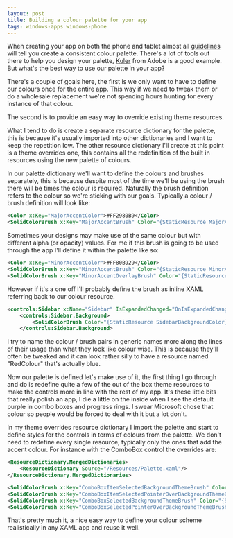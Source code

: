 ```yaml
---
layout: post
title: Building a colour palette for your app
tags: windows-apps windows-phone
---
```


When creating your app on both the phone and tablet almost all [guidelines][msdn] will tell you create a consistent colour palette. There's a lot of tools out there to help you design your palette, [Kuler][kuler] from Adobe is a good example. But what's the best way to use our palette in your app?

There's a couple of goals here, the first is we only want to have to define our colours once for the entire app. This way if we need to tweak them or do a wholesale replacement we're not spending hours hunting for every instance of that colour.

The second is to provide an easy way to override existing theme resources.

What I tend to do is create a separate resource dictionary for the palette, this is because it's usually imported into other dictionaries and I want to keep the repetition low. The other resource dictionary I'll create at this point is a theme overrides one, this contains all the redefinition of the built in resources using the new palette of colours.

In our palette dictionary we'll want to define the colours and brushes separately, this is because despite most of the time we'll be using the brush there will be times the colour is required. Naturally the brush definition refers to the colour so we're sticking with our goals. Typically a colour / brush definition will look like:

``` xml
<Color x:Key="MajorAccentColor">#FF2980B9</Color>
<SolidColorBrush x:Key="MajorAccentBrush" Color="{StaticResource MajorAccentColor}"/>
```

Sometimes your designs may make use of the same colour but with different alpha (or opacity) values. For me if this brush is going to be used through the app I'll define it within the palette like so:

``` xml
<Color x:Key="MinorAccentColor">#FF80B929</Color>
<SolidColorBrush x:Key="MinorAccentBrush" Color="{StaticResource MinorAccentColor}"/>
<SolidColorBrush x:Key="MinorAccentOverlayBrush" Color="{StaticResource MinorAccentColor}" Opacity="0.5"/>
```

However if it's a one off I'll probably define the brush as inline XAML referring back to our colour resource.

``` xml
<controls:Sidebar x:Name="Sidebar" IsExpandedChanged="OnIsExpandedChanged">
    <controls:Sidebar.Background>
        <SolidColorBrush Color="{StaticResource SidebarBackgroundColor}" Opacity="0.5"/>
    </controls:Sidebar.Background>
```

I try to name the colour / brush pairs in generic names more along the lines of their usage than what they look like colour wise. This is because they'll often be tweaked and it can look rather silly to have a resource named "RedColour" that's actually blue.

Now our palette is defined let's make use of it, the first thing I go through and do is redefine quite a few of the out of the box theme resources to make the controls more in line with the rest of my app. It's these little bits that really polish an app, I die a little on the inside when I see the default purple in combo boxes and progress rings. I swear Microsoft chose that colour so people would be forced to deal with it but a lot don't.

In my theme overrides resource dictionary I import the palette and start to define styles for the controls in terms of colours from the palette. We don't need to redefine every single resource, typically only the ones that add the accent colour. For instance with the ComboBox control the overrides are:

``` xml
<ResourceDictionary.MergedDictionaries>
    <ResourceDictionary Source="/Resources/Palette.xaml"/>
</ResourceDictionary.MergedDictionaries>
```

``` xml
<SolidColorBrush x:Key="ComboBoxItemSelectedBackgroundThemeBrush" Color="{StaticResource MinorAccentColor}" />
<SolidColorBrush x:Key="ComboBoxItemSelectedPointerOverBackgroundThemeBrush" Color="{StaticResource LightMinorAccentColor}" />
<SolidColorBrush x:Key="ComboBoxSelectedBackgroundThemeBrush" Color="{StaticResource MinorAccentColor}" />
<SolidColorBrush x:Key="ComboBoxSelectedPointerOverBackgroundThemeBrush" Color="{StaticResource LightMinorAccentColor}" />
```

That's pretty much it, a nice easy way to define your colour scheme realistically in any XAML app and reuse it well. 

[msdn]: http://msdn.microsoft.com/library/windows/apps/dn439319.aspx
[kuler]: https://kuler.adobe.com/

